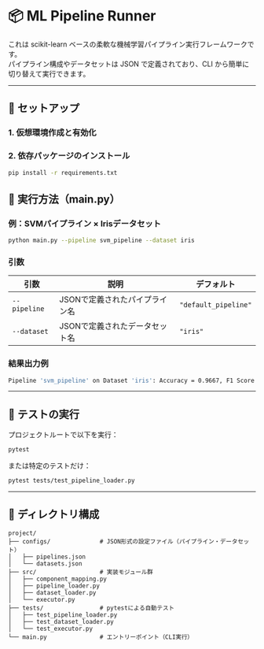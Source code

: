 # 📦 ML Pipeline Runner

これは scikit-learn ベースの柔軟な機械学習パイプライン実行フレームワークです。  
パイプライン構成やデータセットは JSON で定義されており、CLI から簡単に切り替えて実行できます。

---

## 💠 セットアップ

### 1. 仮想環境作成と有効化

### 2. 依存パッケージのインストール

```bash
pip install -r requirements.txt
```

## 🚀 実行方法（main.py）

### 例：SVMパイプライン × Irisデータセット

```bash
python main.py --pipeline svm_pipeline --dataset iris
```

### 引数

| 引数         | 説明                                  | デフォルト           |
|--------------|---------------------------------------|----------------------|
| `--pipeline` | JSONで定義されたパイプライン名              | `"default_pipeline"` |
| `--dataset`  | JSONで定義されたデータセット名              | `"iris"`             |

### 結果出力例

```bash
Pipeline 'svm_pipeline' on Dataset 'iris': Accuracy = 0.9667, F1 Score = 0.9652
```

---

## 🧪 テストの実行

プロジェクトルートで以下を実行：

```bash
pytest
```

または特定のテストだけ：

```bash
pytest tests/test_pipeline_loader.py
```

---

## 📁 ディレクトリ構成

```
project/
├── configs/              # JSON形式の設定ファイル（パイプライン・データセット）
│   ├── pipelines.json
│   └── datasets.json
├── src/                  # 実装モジュール群
│   ├── component_mapping.py
│   ├── pipeline_loader.py
│   ├── dataset_loader.py
│   └── executor.py
├── tests/                # pytestによる自動テスト
│   ├── test_pipeline_loader.py
│   ├── test_dataset_loader.py
│   └── test_executor.py
└── main.py               # エントリーポイント（CLI実行）
```
